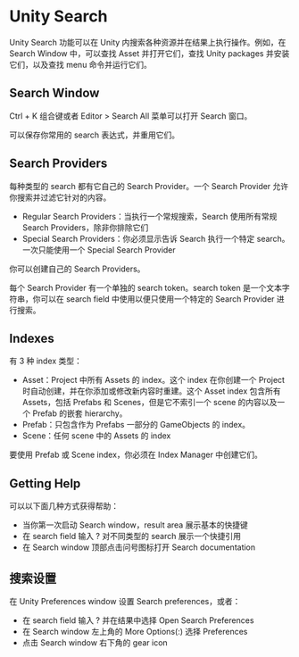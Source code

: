 # Unity Search

Unity Search 功能可以在 Unity 内搜索各种资源并在结果上执行操作。例如，在 Search Window 中，可以查找 Asset 并打开它们，查找 Unity packages 并安装它们，以及查找 menu 命令并运行它们。

## Search Window

Ctrl + K 组合键或者 Editor > Search All 菜单可以打开 Search 窗口。

可以保存你常用的 search 表达式，并重用它们。

## Search Providers

每种类型的 search 都有它自己的 Search Provider。一个 Search Provider 允许你搜索并过滤它针对的内容。

- Regular Search Providers：当执行一个常规搜索，Search 使用所有常规 Search Providers，除非你排除它们
- Special Search Providers：你必须显示告诉 Search 执行一个特定 search。一次只能使用一个 Special Search Provider

你可以创建自己的 Search Providers。

每个 Search Provider 有一个单独的 search token。search token 是一个文本字符串，你可以在 search field 中使用以便只使用一个特定的 Search Provider 进行搜索。

## Indexes

有 3 种 index 类型：

- Asset：Project 中所有 Assets 的 index。这个 index 在你创建一个 Project 时自动创建，并在你添加或修改新内容时重建。这个 Asset index 包含所有 Assets，包括 Prefabs 和 Scenes，但是它不索引一个 scene 的内容以及一个 Prefab 的嵌套 hierarchy。
- Prefab：只包含作为 Prefabs 一部分的 GameObjects 的 index。
- Scene：任何 scene 中的 Assets 的 index

要使用 Prefab 或 Scene index，你必须在 Index Manager 中创建它们。

## Getting Help

可以以下面几种方式获得帮助：

- 当你第一次启动 Search window，result area 展示基本的快捷键
- 在 search field 输入 ? 对不同类型的 search 展示一个快捷引用
- 在 Search window 顶部点击问号图标打开 Search documentation

## 搜索设置

在 Unity Preferences window 设置 Search  preferences，或者：

- 在 search field 输入 ? 并在结果中选择 Open Search Preferences
- 在 Search window 左上角的 More Options(:) 选择 Preferences
- 点击 Search window 右下角的 gear icon

